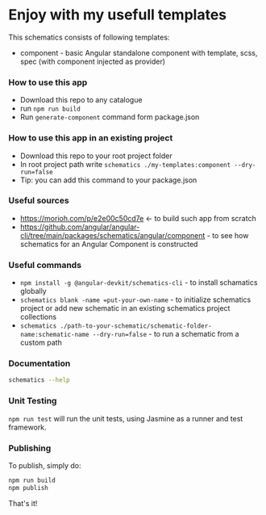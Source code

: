 # Enjoy with my usefull templates

This schematics consists of following templates:
- component - basic Angular standalone component with template, scss, spec (with component injected as provider)

### How to use this app

- Download this repo to any catalogue
- run `npm run build`
- Run `generate-component` command form package.json

### How to use this app in an existing project

- Download this repo to your root project folder
- In root project path write `schematics ./my-templates:component --dry-run=false`
- Tip: you can add this command to your package.json

### Useful sources
- https://morioh.com/p/e2e00c50cd7e <- to build such app from scratch
- https://github.com/angular/angular-cli/tree/main/packages/schematics/angular/component - to see how schematics for an Angular Component is constructed

### Useful commands
- `npm install -g @angular-devkit/schematics-cli` - to install schamatics globally
- `schematics blank -name =put-your-own-name` - to initialize schematics project or add new schematic in an existing schematics project collections
- `schematics ./path-to-your-schematic/schematic-folder-name:schematic-name --dry-run=false` - to run a schematic from a custom path

### Documentation

```bash
schematics --help
```

### Unit Testing

`npm run test` will run the unit tests, using Jasmine as a runner and test framework.

### Publishing

To publish, simply do:

```bash
npm run build
npm publish
```

That's it!
